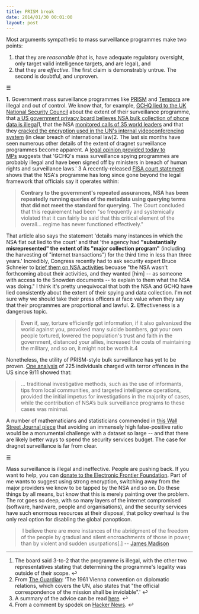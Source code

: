 ```yaml
---
title: PRISM break
date: 2014/01/30 00:01:00
layout: post
---
```


Most arguments sympathetic to mass surveillance programmes make two points:

  1. that they are _reasonable_ (that is, have adequate regulatory oversight, only target valid intelligence targets, and are legal), and
  2. that they are _effective_.
The first claim is demonstrably untrue. The second is doubtful, and unproven.

☰

**1.** Government mass surveillance programmes like [PRISM](http://en.wikipedia.org/wiki/PRISM_\(surveillance_program\)) and [Tempora](http://en.wikipedia.org/wiki/Tempora) are illegal and out of control. We know that, for example, [GCHQ lied to the UK National Security Council](http://4bitnews.com/4bitviews/gchq-lied-cabinet/) about the extent of their surveillance programme, that [a US government privacy board believes NSA bulk collection of phone data is illegal](http://www.theguardian.com/world/2014/jan/23/nsa-barack-obama-phone-data-collection-illegal-privacy-board)1, that the NSA [monitored calls of 35 world leaders](http://www.theguardian.com/world/2013/oct/24/nsa-surveillance-world-leaders-calls) and that they [cracked the encryption used in the UN's internal videoconferencing system](http://www.spiegel.de/international/world/secret-nsa-documents-show-how-the-us-spies-on-europe-and-the-un-a-918625-2.html) (in clear breach of international law)2. The last six months have seen numerous other details of the extent of dragnet surveillance programmes become apparent. A [legal opinion provided today to MPs](http://www.theguardian.com/uk-news/2014/jan/28/gchq-mass-surveillance-spying-law-lawyer) suggests that 'GCHQ's mass surveillance spying programmes are probably illegal and have been signed off by ministers in breach of human rights and surveillance laws.' 3 A recently-released [FISA court statement](http://www.techdirt.com/articles/20130821/16331524274/declassified-fisa-court-opinion-shows-nsa-lied-repeatedly-to-court-as-well.shtml) shows that the NSA's programme has long since gone beyond the legal framework that officials say it operates within:

> **Contrary to the government's repeated assurances, NSA has been repeatedly running queries of the metadata using querying terms that did not meet the standard for querying.** The Court concluded that this requirement had been "so frequently and systemically violated that it can fairly be said that this critical element of the overall… regime has never functioned effectively."

That article also says the statement 'details many instances in which the NSA flat out lied to the court' and that 'the agency had **"substantially misrepresented" the extent of its "major collection program"** (including the harvesting of "internet transactions") for the third time in less than three years.' Incredibly, Congress recently had to ask security expert Bruce Schneier to [brief them on NSA activities](https://www.schneier.com/blog/archives/2014/01/today_i_briefed.html) becuase "the NSA wasn't forthcoming about their activities, and they wanted [him] -- as someone with access to the Snowden documents -- to explain to them what the NSA was doing." I think it's pretty unequivocal that both the NSA and GCHQ have lied consistently about the extent of their spying and data collection. I'm not sure why we should take their press officers at face value when they say that their programmes are proportional and lawful. **2.** Effectiveness is a dangerous topic.

> Even if, say, torture efficiently got information, if it also galvanized the world against you, provoked many suicide bombers, got your own people tortured, lowered the population's trust and faith in the government, distanced your allies, increased the costs of maintaining the military, and so on, it might not be worth it.4

Nonetheless, the utility of PRISM-style bulk surveillance has yet to be proven. [One analysis](http://natsec.newamerica.net/nsa/analysis) of 225 individuals charged with terror offences in the US since 9/11 showed that:

> ... traditional investigative methods, such as the use of informants, tips from local communities, and targeted intelligence operations, provided the initial impetus for investigations in the majority of cases, while the contribution of NSA’s bulk surveillance programs to these cases was minimal.

A number of mathematicians and statisticians commended in [this Wall Street Journal piece](http://online.wsj.com/news/articles/SB10001424127887324049504578543542258054884) that avoiding an immensely high false-positive ratio would be a monumental challenge with a dataset so large -- and that there are likely better ways to spend the security services budget. The case for dragnet surveillance is far from clear.

☰

Mass surveillance is illegal and ineffective. People are pushing back. If you want to help, you can [donate to the Electronic Frontier Foundation](https://supporters.eff.org/donate). Part of me wants to suggest using strong encryption, switching away from the major providers we know to be tapped by the NSA and so on. Do these things by all means, but know that this is merely painting over the problem. The rot goes so deep, with so many layers of the internet compromised (software, hardware, people and organisations), and the security services have such enormous resources at their disposal, that policy overhaul is the only real option for disabling the global panopticon.

>  I believe there are more instances of the abridgment of the freedom of the people by gradual and silent encroachments of those in power, than by violent and sudden usurpations[.] -- [James Madison](http://en.wikiquote.org/wiki/James_Madison)

* * *

  1. The board said 3-to-2 that the programme is illegal, with the other two representatives stating that determining the programme's legality was outside of their scope. ↩
  2. From [The Guardian](http://www.theguardian.com/world/2010/nov/28/us-embassy-cables-spying-un): 'The 1961 Vienna convention on diplomatic relations, which covers the UN, also states that "the official correspondence of the mission shall be inviolable".' ↩
  3. A summary of the advice can be read [here](http://appgondrones.wordpress.com/2014/01/29/jemima-stratford-qcs-advice/). ↩
  4. From a comment by spodek on [Hacker News](https://news.ycombinator.com/item?id=5885051). ↩
